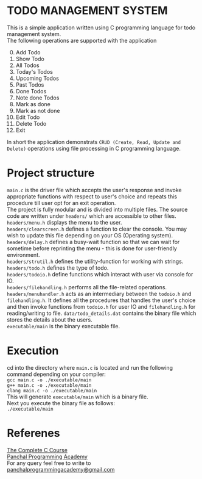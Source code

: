 # TODO MANAGEMENT SYSTEM  
This is a simple application written using C programming language for todo management system.  
The following operations are supported with the application  

0. Add Todo  
1. Show Todo  
2. All Todos  
3. Today's Todos  
4. Upcoming Todos  
5. Past Todos  
6. Done Todos  
7. Note done Todos  
8. Mark as done  
9. Mark as not done  
10. Edit Todo  
11. Delete Todo  
12. Exit  

In short the application demonstrats `CRUD (Create, Read, Update and Delete)` operations using file processing in C programming language.  

# Project structure  
`main.c` is the driver file which accepts the user's response and invoke appropriate functions with respect to user's choice and repeats this procedure till user opt for an exit operation.  
The project is fully modular and is divided into multiple files. The source code are written under `headers/` which are accessible to other files.  
`headers/menu.h` displays the menu to the user.  
`headers/clearscreen.h` defines a function to clear the console. You may wish to update this file depending on your OS (Operating system).  
`headers/delay.h` defines a busy-wait function so that we can wait for sometime before reprinting the menu - this is done for user-friendly environment.  
`headers/strutil.h` defines the utility-function for working with strings.  
`headers/todo.h` defines the type of todo.  
`headers/todoio.h` define functions which interact with user via console for IO.  
`headers/filehandling.h` performs all the file-related operations.  
`headers/menuhandler.h` acts as an intermediary between the `todoio.h` and `filehandling.h`. It defines all the procedures that handles the user's choice and then invoke functions from `todoio.h` for user IO and `filehandling.h` for reading/writing to file.
`data/todo_details.dat` contains the binary file which stores the details about  the users.  
`executable/main` is the binary executable file.  


# Execution  
cd into the directory where `main.c` is located and run the following command depending on your compiler:  
`gcc main.c -o ./executable/main`  
`g++ main.c -o ./executable/main`  
`clang main.c -o ./executable/main`  
This will generate `executable/main` which is a binary file.  
Next you execute the binary file as follows:  
`./executable/main`  


# Referenes  
[The Complete C Course](http://udemy.com/the-complete-c-course-ppa/)  
[Panchal Programming Academy](http://panchalprogrammingacademy.herokuapp.com/)  
For any query feel free to write to panchalprogrammingacademy@gmail.com  




